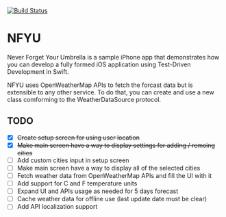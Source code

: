 [![Build Status](https://travis-ci.org/gtranchedone/NFYU.svg)](https://travis-ci.org/gtranchedone/NFYU)

# NFYU

Never Forget Your Umbrella is a sample iPhone app that demonstrates
 how you can develop a fully formed iOS application using Test-Driven
 Development in Swift.

NFYU uses OpenWeatherMap APIs to fetch the forcast data but is
 extensible to any other service. To do that, you can create and use
 a new class comforming to the WeatherDataSource protocol.

## TODO

- [x] ~~Create setup screen for using user location~~
- [x] ~~Make main screen have a way to display settings
 for adding / remoing cities~~
- [ ] Add custom cities input in setup screen
- [ ] Make main screen have a way to display all of the selected cities
- [ ] Fetch weather data from OpenWeatherMap APIs and fill the UI with it
- [ ] Add support for C and F temperature units
- [ ] Expand UI and APIs usage as needed for 5 days forecast
- [ ] Cache weather data for offline use (last update date must be clear)
- [ ] Add API localization support
